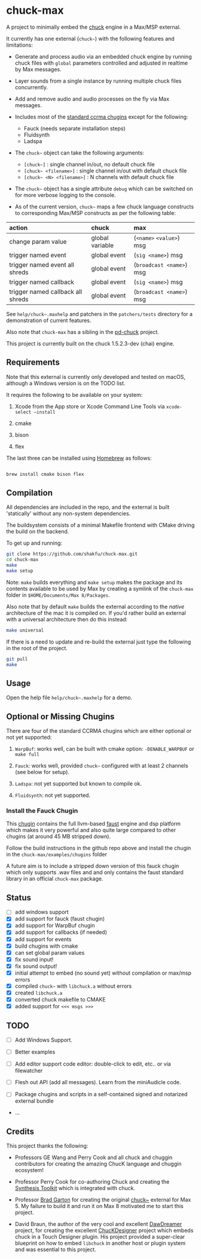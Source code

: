 # chuck-max

A project to minimally embed the [chuck](https://chuck.stanford.edu) engine in a Max/MSP external.

It currently has one external (`chuck~`) with the following features and limitations:

- Generate and process audio via an embedded chuck engine by running chuck files with `global` parameters controlled and adjusted in realtime by Max messages.

- Layer sounds from a single instance by running multiple chuck files concurrently.

- Add and remove audio and audio processes on the fly via Max messages.

- Includes most of the [standard ccrma chugins](https://github.com/ccrma/chugins) except for the following:

  - Fauck (needs separate installation steps)
  - Fluidsynth
  - Ladspa

- The `chuck~` object can take the following arguments:

  - `[chuck~]` : single channel in/out, no default chuck file
  - `[chuck~ <filename>]` : single channel in/out with default chuck file
  - `[chuck~ <N> <filename>]` : N channels with default chuck file

- The `chuck~` object has a single attribute `debug` which can be switched on for more verbose logging to the console.

- As of the current version, `chuck~` maps a few chuck language constructs to corresponding Max/MSP constructs as per the following table:

| action                            | chuck              | max                          |
| :-------------------------------- | :----------------  | :--------------------------  |
| change param value                | global variable    | (`<name>` `<value>`)  msg    |
| trigger named event               | global event       | (`sig <name>`) msg           |
| trigger named event all shreds    | global event       | (`broadcast <name>`) msg     |
| trigger named callback            | global event       | (`sig <name>`) msg           |
| trigger named callback all shreds | global event       | (`broadcast <name>`)  msg    |

See `help/chuck~.maxhelp` and patchers in the `patchers/tests` directory for a demonstration of current features.

Also note that `chuck-max` has a sibling in the [pd-chuck](https://github.com/shakfu/pd-chuck) project.

This project is currently built on the chuck 1.5.2.3-dev (chai) engine.

## Requirements

Note that this external is currently only developed and tested on macOS, although a Windows version is on the TODO list.

It requires the following to be available on your system:

1. Xcode from the App store or Xcode Command Line Tools via `xcode-select –install`

2. cmake

3. bison

4. flex

The last three can be installed using [Homebrew](https://brew.sh) as follows:

```bash

brew install cmake bison flex

```

## Compilation

All dependencies are included in the repo, and the external is built 'statically' without any non-system dependencies.

The buildsystem consists of a minimal Makefile frontend with CMake driving the build on the backend.

To get up and running:

```bash
git clone https://github.com/shakfu/chuck-max.git
cd chuck-max
make
make setup
```

Note: `make` builds everything and `make setup` makes the package and its contents available to be used by Max by creating a symlink of the `chuck-max` folder in `$HOME/Documents/Max 8/Packages`.

Also note that by default `make` builds the external according to the
*native* architecture of the mac it is compiled on. If you'd rather build an  external with a universal architecture then do this instead:

```bash
make universal
```

If there is a need to update and re-build the external just type the following in the root of the project.

```bash
git pull
make
```

## Usage

Open the help file `help/chuck~.maxhelp` for a demo.

## Optional or Missing Chugins

There are four of the standard CCRMA chugins which are either optional or not yet supported:

1. `WarpBuf`: works well, can be built with cmake option: `-DENABLE_WARPBUF` or `make full`

2. `Fauck`: works well, provided `chuck~` configured with at least 2 channels (see below for setup).

3. `Ladspa`: not yet supported but known to compile ok.

4. `Fluidsynth`: not yet supported.

### Install the Fauck Chugin

This [chugin](https://github.com/ccrma/fauck) contains the full llvm-based [faust](https://faust.grame.fr) engine and dsp platform which makes it very powerful  and also quite large compared to other chugins (at around 45 MB stripped down).

Follow the build instructions in the github repo above and install the chugin in the `chuck-max/examples/chugins` folder

A future aim is to include a stripped down version of this fauck chugin which only supports .wav files and and only contains the faust standard library in an official `chuck-max` package.


## Status

- [ ] add windows support
- [x] add support for fauck (faust chugin)
- [x] add support for WarpBuf chugin
- [x] add support for callbacks (if needed)
- [x] add support for events
- [x] build chugins with cmake
- [x] can set global param values
- [x] fix sound input!
- [x] fix sound output!
- [x] initial attempt to embed (no sound yet) without compilation or max/msp errors
- [x] compiled `chuck~` with `libchuck.a` without errors
- [x] created `libchuck.a`
- [x] converted chuck makefile to CMAKE
- [x] added support for `<<< msgs >>>`

## TODO

- [ ] Add Windows Support.

- [ ] Better examples

- [ ] Add editor support code editor: double-click to edit, etc.. or via filewatcher

- [ ] Flesh out API (add all messages). Learn from the miniAudicle code.

- [ ] Package chugins and scripts in a self-contained signed and notarized external bundle

- ...

## Credits

This project thanks the following:

- Professors GE Wang and Perry Cook and all chuck and chuggin contributors for creating the amazing ChucK language and chuggin ecosystem!

- Professor Perry Cook for co-authoring Chuck and creating the [Synthesis Toolkit](https://github.com/thestk/stk) which is integrated with chuck.

- Professor [Brad Garton](http://sites.music.columbia.edu/brad) for creating the original [chuck~](http://sites.music.columbia.edu/brad/chuck~) external for Max 5. My failure to build it and run it on Max 8 motivated me to start this project.

- David Braun, the author of the very cool and excellent [DawDreamer](https://github.com/DBraun/DawDreamer) project, for creating the excellent [ChucKDesigner](https://github.com/DBraun/ChucKDesigner) project which embeds chuck in a Touch Designer plugin. His project provided a super-clear blueprint on how to embed `libchuck` in another host or plugin system and was essential to this project.
